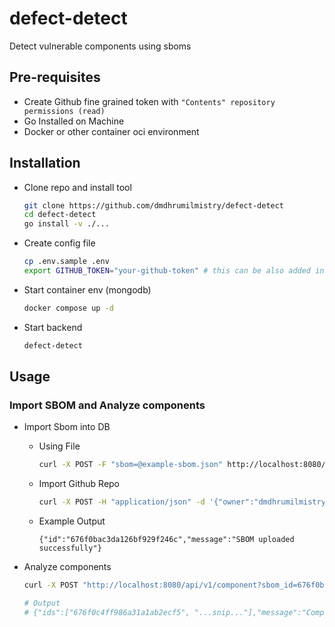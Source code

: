 # defect-detect

Detect vulnerable components using sboms

## Pre-requisites

* Create Github fine grained token with `"Contents" repository permissions (read)`
* Go Installed on Machine
* Docker or other container oci environment


## Installation

* Clone repo and install tool

    ```bash
    git clone https://github.com/dmdhrumilmistry/defect-detect
    cd defect-detect
    go install -v ./...
    ```

* Create config file

    ```bash
    cp .env.sample .env
    export GITHUB_TOKEN="your-github-token" # this can be also added in config file
    ```

* Start container env (mongodb)

    ```bash
    docker compose up -d 
    ```

* Start backend

    ```bash
    defect-detect
    ```

## Usage

### Import SBOM and Analyze components

* Import Sbom into DB

    * Using File

        ```bash
        curl -X POST -F "sbom=@example-sbom.json" http://localhost:8080/api/v1/sbom
        ```

    * Import Github Repo

        ```bash
        curl -X POST -H "application/json" -d '{"owner":"dmdhrumilmistry", "repo_name":"pyhtools"}' http://localhost:8080/api/v1/sbom/githubImport
        ```

    * Example Output

        ```
        {"id":"676f0bac3da126bf929f246c","message":"SBOM uploaded successfully"}
        ```

* Analyze components

    ```bash
    curl -X POST "http://localhost:8080/api/v1/component?sbom_id=676f0bac3da126bf929f246c"

    # Output
    # {"ids":["676f0c4ff986a31a1ab2ecf5", "...snip..."],"message":"Components created successfully from Sbom"}
    ```
